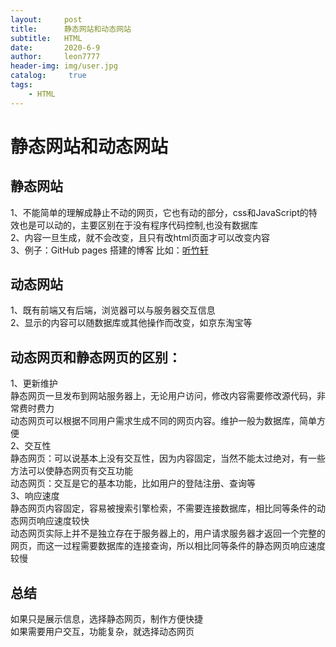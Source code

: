 ```yaml
---
layout:     post
title:      静态网站和动态网站
subtitle:   HTML
date:       2020-6-9
author:     leon7777
header-img: img/user.jpg
catalog: 	 true
tags:
    - HTML
---
```

# 静态网站和动态网站
## 静态网站
1、不能简单的理解成静止不动的网页，它也有动的部分，css和JavaScript的特效也是可以动的，主要区别在于没有程序代码控制,也没有数据库  
2、内容一旦生成，就不会改变，且只有改html页面才可以改变内容  
3、例子：GitHub pages 搭建的博客 比如：[听竹轩](www.leon7777.top)  
## 动态网站
1、既有前端又有后端，浏览器可以与服务器交互信息  
2、显示的内容可以随数据库或其他操作而改变，如京东淘宝等  
## 动态网页和静态网页的区别： 
1、更新维护  
静态网页一旦发布到网站服务器上，无论用户访问，修改内容需要修改源代码，非常费时费力  
动态网页可以根据不同用户需求生成不同的网页内容。维护一般为数据库，简单方便  
2、交互性  
静态网页：可以说基本上没有交互性，因为内容固定，当然不能太过绝对，有一些方法可以使静态网页有交互功能  
动态网页：交互是它的基本功能，比如用户的登陆注册、查询等  
3、响应速度  
静态网页内容固定，容易被搜索引擎检索，不需要连接数据库，相比同等条件的动态网页响应速度较快  
动态网页实际上并不是独立存在于服务器上的，用户请求服务器才返回一个完整的网页，而这一过程需要数据库的连接查询，所以相比同等条件的静态网页响应速度较慢  
## 总结
如果只是展示信息，选择静态网页，制作方便快捷  
如果需要用户交互，功能复杂，就选择动态网页  